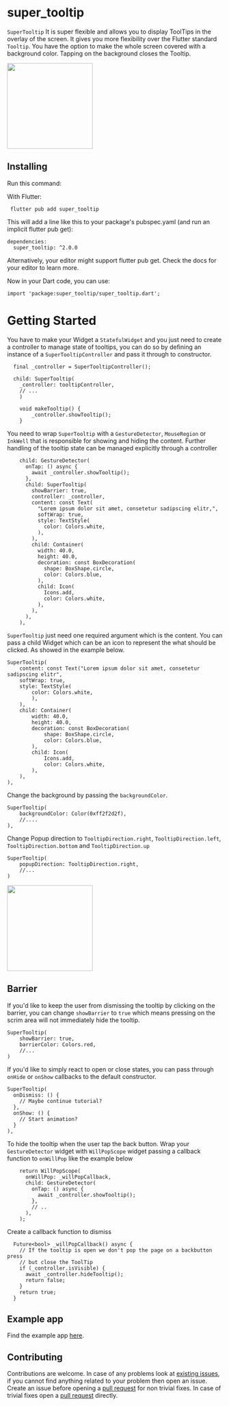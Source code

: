 # super_tooltip

`SuperTooltip` It is super flexible and allows you to display ToolTips in the overlay of the screen. It gives you more flexibility over the Flutter standard ```Tooltip```. You have the option to make the whole screen covered with a background color. Tapping on the background closes the Tooltip. 


<img src="screenshots/screenshot1.gif" width="200"/>


## Installing 

Run this command:

With Flutter:
```
 flutter pub add super_tooltip
```
This will add a line like this to your package's pubspec.yaml (and run an implicit flutter pub get):

```
dependencies:
  super_tooltip: ^2.0.0
```

Alternatively, your editor might support flutter pub get. Check the docs for your editor to learn more.

Now in your Dart code, you can use:

```
import 'package:super_tooltip/super_tooltip.dart';
```
# Getting Started 

You have to make your Widget a `StatefulWidget` and you just need to create a controller to manage state of tooltips, you can do so by defining an instance of a `SuperTooltipController` and pass it through to constructor.

```
  final _controller = SuperTooltipController();

  child: SuperTooltip(
    _controller: tooltipController,
    // ...
    )

    void makeTooltip() {
        _controller.showTooltip();
    }
```


You need to wrap `SuperTooltip` with a `GestureDetector`, `MouseRegion` or `InkWell` that is responsible for showing and hiding the content. Further handling of the tooltip state can be managed explicitly through a controller

```
    child: GestureDetector(
      onTap: () async {
        await _controller.showTooltip();
      },
      child: SuperTooltip(
        showBarrier: true,
        controller: _controller,
        content: const Text(
          "Lorem ipsum dolor sit amet, consetetur sadipscing elitr,",
          softWrap: true,
          style: TextStyle(
            color: Colors.white,
          ),
        ),
        child: Container(
          width: 40.0,
          height: 40.0,
          decoration: const BoxDecoration(
            shape: BoxShape.circle,
            color: Colors.blue,
          ),
          child: Icon(
            Icons.add,
            color: Colors.white,
          ),
        ),
      ),
    ),
```

`SuperTooltip` just need one required argument which is the content. You can pass a child Widget which can be an icon to represent the what should be clicked. As showed in the example below.
```
SuperTooltip(
    content: const Text("Lorem ipsum dolor sit amet, consetetur sadipscing elitr",
    softWrap: true,
    style: TextStyle(
        color: Colors.white,
        ),
    ),
    child: Container(
        width: 40.0,
        height: 40.0,
        decoration: const BoxDecoration(
            shape: BoxShape.circle,
            color: Colors.blue,
        ),
        child: Icon(
            Icons.add,
            color: Colors.white,
        ),
    ),
),
```

Change the background by passing the `backgroundColor`.
```
SuperTooltip(
    backgroundColor: Color(0xff2f2d2f),
    //....
),
```
Change Popup direction to `TooltipDirection.right`, `TooltipDirection.left`, `TooltipDirection.bottom` and `TooltipDirection.up`
```
SuperTooltip(
    popupDirection: TooltipDirection.right,
    //... 
)
```
<img src="screenshots/screenshot2.png" width="200"/>

## Barrier 

If you'd like to keep the user from dismissing the tooltip by clicking on the barrier, you can change `showBarrier` to `true` which means pressing on the scrim area will not immediately hide the tooltip.

```
SuperTooltip(
    showBarrier: true,
    barrierColor: Colors.red,
    //...
)
```

If you'd like to simply react to open or close states, you can pass through `onHide` or `onShow` callbacks to the default constructor.

```
SuperTooltip(
  onDismiss: () {
    // Maybe continue tutorial?
  },
  onShow: () {
    // Start animation?
  }
),
```

To hide the tooltip when the user tap the back button. Wrap your `GestureDetector` widget with `WillPopScope` widget passing a callback function to `onWillPop` like the example below 

```
    return WillPopScope(
      onWillPop: _willPopCallback,
      child: GestureDetector(
        onTap: () async {
          await _controller.showTooltip();
        },
        // ..
      ),
    );
```

Create a callback function to dismiss 
```
  Future<bool> _willPopCallback() async {
    // If the tooltip is open we don't pop the page on a backbutton press
    // but close the ToolTip
    if (_controller.isVisible) {
      await _controller.hideTooltip();
      return false;
    }
    return true;
  }
```

## Example app

Find the example app [here](https://github.com/escamoteur/super_tooltip/tree/master/example).

## Contributing

Contributions are welcome.
In case of any problems look at [existing issues](https://github.com/escamoteur/super_tooltip/issues), if you cannot find anything related to your problem then open an issue.
Create an issue before opening a [pull request](https://github.com/escamoteur/super_tooltip/pulls) for non trivial fixes.
In case of trivial fixes open a [pull request](https://github.com/escamoteur/super_tooltip/pulls) directly.

<!-- readme: contributors -start -->
<!-- readme: contributors -end -->
